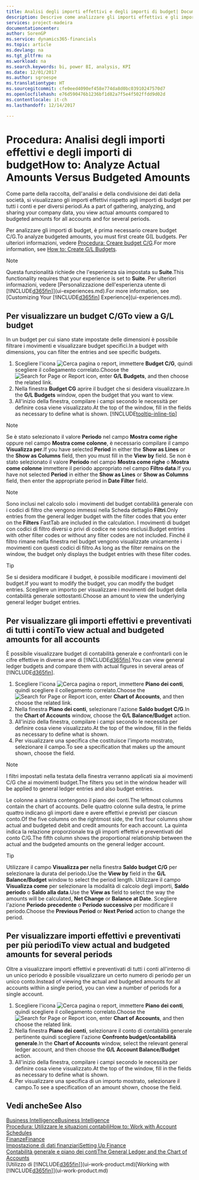 ```yaml
---
title: Analisi degli importi effettivi e degli importi di budget| Documenti Microsoft
description: Descrive come analizzare gli importi effettivi e gli importi di budget.
services: project-madeira
documentationcenter: 
author: SorenGP
ms.service: dynamics365-financials
ms.topic: article
ms.devlang: na
ms.tgt_pltfrm: na
ms.workload: na
ms.search.keywords: bi, power BI, analysis, KPI
ms.date: 12/01/2017
ms.author: sgroespe
ms.translationtype: HT
ms.sourcegitcommit: cfe0eed4090ef458e774da8d0bc03910247570d7
ms.openlocfilehash: e76d590476b1236bf1d82a7f5e4f502ffdd9d02d
ms.contentlocale: it-ch
ms.lasthandoff: 12/14/2017

---
```

# <a name="how-to-analyze-actual-amounts-versus-budgeted-amounts"></a><span data-ttu-id="97056-103">Procedura: Analisi degli importi effettivi e degli importi di budget</span><span class="sxs-lookup"><span data-stu-id="97056-103">How to: Analyze Actual Amounts Versus Budgeted Amounts</span></span>
<span data-ttu-id="97056-104">Come parte della raccolta, dell'analisi e della condivisione dei dati della società, si visualizzano gli importi effettivi rispetto agli importi di budget per tutti i conti e per diversi periodi.</span><span class="sxs-lookup"><span data-stu-id="97056-104">As a part of gathering, analyzing, and sharing your company data, you view actual amounts compared to budgeted amounts for all accounts and for several periods.</span></span>

<span data-ttu-id="97056-105">Per analizzare gli importi di budget, è prima necessario creare budget C/G.</span><span class="sxs-lookup"><span data-stu-id="97056-105">To analyze budgeted amounts, you must first create G(L budgets.</span></span> <span data-ttu-id="97056-106">Per ulteriori informazioni, vedere [Procedura: Creare budget C/G](finance-how-create-budgets.md).</span><span class="sxs-lookup"><span data-stu-id="97056-106">For more information, see [How to: Create G/L Budgets](finance-how-create-budgets.md).</span></span>

> [!NOTE]  
>   <span data-ttu-id="97056-107">Questa funzionalità richiede che l'esperienza sia impostata su **Suite**.</span><span class="sxs-lookup"><span data-stu-id="97056-107">This functionality requires that your experience is set to **Suite**.</span></span> <span data-ttu-id="97056-108">Per ulteriori informazioni, vedere [Personalizzazione dell'esperienza utente di [!INCLUDE[d365fin](includes/d365fin_md.md)]](ui-experiences.md).</span><span class="sxs-lookup"><span data-stu-id="97056-108">For more information, see [Customizing Your [!INCLUDE[d365fin](includes/d365fin_md.md)] Experience](ui-experiences.md).</span></span>

## <a name="to-view-a-gl-budget"></a><span data-ttu-id="97056-109">Per visualizzare un budget C/G</span><span class="sxs-lookup"><span data-stu-id="97056-109">To view a G/L budget</span></span>
<span data-ttu-id="97056-110">In un budget per cui siano state impostate delle dimensioni è possibile filtrare i movimenti e visualizzare budget specifici.</span><span class="sxs-lookup"><span data-stu-id="97056-110">In a budget with dimensions, you can filter the entries and see specific budgets.</span></span>

1. <span data-ttu-id="97056-111">Scegliere l'icona ![Cerca pagina o report](media/ui-search/search_small.png "icona Cerca pagina o report"), immettere **Budget C/G**, quindi scegliere il collegamento correlato.</span><span class="sxs-lookup"><span data-stu-id="97056-111">Choose the ![Search for Page or Report](media/ui-search/search_small.png "Search for Page or Report icon") icon, enter **G/L Budgets**, and then choose the related link.</span></span>
2. <span data-ttu-id="97056-112">Nella finestra **Budget CG** aprire il budget che si desidera visualizzare.</span><span class="sxs-lookup"><span data-stu-id="97056-112">In the **G/L Budgets** window, open the budget that you want to view.</span></span>  
3. <span data-ttu-id="97056-113">All'inizio della finestra, compilare i campi secondo le necessità per definire cosa viene visualizzato.</span><span class="sxs-lookup"><span data-stu-id="97056-113">At the top of the window, fill in the fields as necessary to define what is shown.</span></span> [!INCLUDE[tooltip-inline-tip](includes/tooltip-inline-tip_md.md)]

> [!NOTE]  
>   <span data-ttu-id="97056-114">Se è stato selezionato il valore **Periodo** nel campo **Mostra come righe** oppure nel campo **Mostra come colonne**, è necessario compilare il campo **Visualizza per**.</span><span class="sxs-lookup"><span data-stu-id="97056-114">If you have selected **Period** in either the **Show as Lines** or the **Show as Columns** field, then you must fill in the **View by** field.</span></span> <span data-ttu-id="97056-115">Se non è stato selezionato il valore **Periodo** nel campo **Mostra come righe** o **Mostra come colonne** immettere il periodo appropriato nel campo **Filtro data**.</span><span class="sxs-lookup"><span data-stu-id="97056-115">If you have not selected **Period** in either the **Show as Lines** or **Show as Columns** field, then enter the appropriate period in **Date Filter** field.</span></span>  

> [!NOTE]  
>   <span data-ttu-id="97056-116">Sono inclusi nel calcolo solo i movimenti del budget contabilità generale con i codici di filtro che vengono immessi nella Scheda dettaglio **Filtri**.</span><span class="sxs-lookup"><span data-stu-id="97056-116">Only entries from the general ledger budget with the filter codes that you enter on the **Filters** FastTab are included in the calculation.</span></span> <span data-ttu-id="97056-117">I movimenti di budget con codici di filtro diversi o privi di codice ne sono esclusi.</span><span class="sxs-lookup"><span data-stu-id="97056-117">Budget entries with other filter codes or without any filter codes are not included.</span></span> <span data-ttu-id="97056-118">Finché il filtro rimane nella finestra nel budget vengono visualizzate unicamente i movimenti con questi codici di filtro.</span><span class="sxs-lookup"><span data-stu-id="97056-118">As long as the filter remains on the window, the budget only displays the budget entries with these filter codes.</span></span>  

> [!TIP]  
>   <span data-ttu-id="97056-119">Se si desidera modificare il budget, è possibile modificare i movimenti del budget.</span><span class="sxs-lookup"><span data-stu-id="97056-119">If you want to modify the budget, you can modify the budget entries.</span></span> <span data-ttu-id="97056-120">Scegliere un importo per visualizzare i movimenti del budget della contabilità generale sottostanti.</span><span class="sxs-lookup"><span data-stu-id="97056-120">Choose an amount to view the underlying general ledger budget entries.</span></span>

## <a name="to-view-actual-and-budgeted-amounts-for-all-accounts"></a><span data-ttu-id="97056-121">Per visualizzare gli importi effettivi e preventivati di tutti i conti</span><span class="sxs-lookup"><span data-stu-id="97056-121">To view actual and budgeted amounts for all accounts</span></span>  
<span data-ttu-id="97056-122">È possibile visualizzare budget di contabilità generale e confrontarli con le cifre effettive in diverse aree di [!INCLUDE[d365fin](includes/d365fin_md.md)].</span><span class="sxs-lookup"><span data-stu-id="97056-122">You can view general ledger budgets and compare them with actual figures in several areas of [!INCLUDE[d365fin](includes/d365fin_md.md)].</span></span>

1. <span data-ttu-id="97056-123">Scegliere l'icona ![Cerca pagina o report](media/ui-search/search_small.png "icona Cerca pagina o report"), immettere **Piano dei conti**, quindi scegliere il collegamento correlato.</span><span class="sxs-lookup"><span data-stu-id="97056-123">Choose the ![Search for Page or Report](media/ui-search/search_small.png "Search for Page or Report icon") icon, enter **Chart of Accounts**, and then choose the related link.</span></span>  
2. <span data-ttu-id="97056-124">Nella finestra **Piano dei conti**, selezionare l'azione **Saldo budget C/G**.</span><span class="sxs-lookup"><span data-stu-id="97056-124">In the **Chart of Accounts** window, choose the **G/L Balance/Budget** action.</span></span>
3. <span data-ttu-id="97056-125">All'inizio della finestra, compilare i campi secondo le necessità per definire cosa viene visualizzato.</span><span class="sxs-lookup"><span data-stu-id="97056-125">At the top of the window, fill in the fields as necessary to define what is shown.</span></span>  
4. <span data-ttu-id="97056-126">Per visualizzare una specifica che costituisce l'importo mostrato, selezionare il campo.</span><span class="sxs-lookup"><span data-stu-id="97056-126">To see a specification that makes up the amount shown, choose the field.</span></span>  

> [!NOTE]  
>   <span data-ttu-id="97056-127">I filtri impostati nella testata della finestra verranno applicati sia ai movimenti C/G che ai movimenti budget.</span><span class="sxs-lookup"><span data-stu-id="97056-127">The filters you set in the window header will be applied to general ledger entries and also budget entries.</span></span>

<span data-ttu-id="97056-128">Le colonne a sinistra contengono il piano dei conti.</span><span class="sxs-lookup"><span data-stu-id="97056-128">The leftmost columns contain the chart of accounts.</span></span> <span data-ttu-id="97056-129">Delle quattro colonne sulla destra, le prime quattro indicano gli importi dare e avere effettivi e previsti per ciascun conto.</span><span class="sxs-lookup"><span data-stu-id="97056-129">Of the five columns on the rightmost side, the first four columns show actual and budgeted debit and credit amounts for each account.</span></span> <span data-ttu-id="97056-130">La quinta indica la relazione proporzionale tra gli importi effettivi e preventivati del conto C/G.</span><span class="sxs-lookup"><span data-stu-id="97056-130">The fifth column shows the proportional relationship between the actual and the budgeted amounts on the general ledger account.</span></span>  

> [!TIP]  
>   <span data-ttu-id="97056-131">Utilizzare il campo **Visualizza per** nella finestra **Saldo budget C/G** per selezionare la durata del periodo.</span><span class="sxs-lookup"><span data-stu-id="97056-131">Use the **View by** field in the **G/L Balance/Budget** window to select the period length.</span></span> <span data-ttu-id="97056-132">Utilizzare il campo **Visualizza come** per selezionare la modalità di calcolo degli importi, **Saldo periodo** o **Saldo alla data**.</span><span class="sxs-lookup"><span data-stu-id="97056-132">Use the **View as** field to select the way the amounts will be calculated, **Net Change** or **Balance at Date**.</span></span> <span data-ttu-id="97056-133">Scegliere l'azione **Periodo precedente** o **Periodo successivo** per modificare il periodo.</span><span class="sxs-lookup"><span data-stu-id="97056-133">Choose the **Previous Period** or **Next Period** action to change the period.</span></span>  

## <a name="to-view-actual-and-budgeted-amounts-for-several-periods"></a><span data-ttu-id="97056-134">Per visualizzare importi effettivi e preventivati per più periodi</span><span class="sxs-lookup"><span data-stu-id="97056-134">To view actual and budgeted amounts for several periods</span></span>  
<span data-ttu-id="97056-135">Oltre a visualizzare importi effettivi e preventivati di tutti i conti all'interno di un unico periodo è possibile visualizzare un certo numero di periodo per un unico conto.</span><span class="sxs-lookup"><span data-stu-id="97056-135">Instead of viewing the actual and budgeted amounts for all accounts within a single period, you can view a number of periods for a single account.</span></span>  

1. <span data-ttu-id="97056-136">Scegliere l'icona ![Cerca pagina o report](media/ui-search/search_small.png "icona Cerca pagina o report"), immettere **Piano dei conti**, quindi scegliere il collegamento correlato.</span><span class="sxs-lookup"><span data-stu-id="97056-136">Choose the ![Search for Page or Report](media/ui-search/search_small.png "Search for Page or Report icon") icon, enter **Chart of Accounts**, and then choose the related link.</span></span>  
2. <span data-ttu-id="97056-137">Nella finestra **Piano dei conti**, selezionare il conto di contabilità generale pertinente quindi scegliere l'azione **Confronto budget/contabilità generale**.</span><span class="sxs-lookup"><span data-stu-id="97056-137">In the **Chart of Accounts** window, select the relevant general ledger account, and then choose the **G/L Account Balance/Budget** action.</span></span>  
3. <span data-ttu-id="97056-138">All'inizio della finestra, compilare i campi secondo le necessità per definire cosa viene visualizzato.</span><span class="sxs-lookup"><span data-stu-id="97056-138">At the top of the window, fill in the fields as necessary to define what is shown.</span></span>   
4. <span data-ttu-id="97056-139">Per visualizzare una specifica di un importo mostrato, selezionare il campo.</span><span class="sxs-lookup"><span data-stu-id="97056-139">To see a specification of an amount shown, choose the field.</span></span>  

## <a name="see-also"></a><span data-ttu-id="97056-140">Vedi anche</span><span class="sxs-lookup"><span data-stu-id="97056-140">See Also</span></span>
[<span data-ttu-id="97056-141">Business Intelligence</span><span class="sxs-lookup"><span data-stu-id="97056-141">Business Intelligence</span></span>](bi.md)  
[<span data-ttu-id="97056-142">Procedura: Utilizzare le situazioni contabili</span><span class="sxs-lookup"><span data-stu-id="97056-142">How to: Work with Account Schedules</span></span>](bi-how-work-account-schedule.md)  
[<span data-ttu-id="97056-143">Finanze</span><span class="sxs-lookup"><span data-stu-id="97056-143">Finance</span></span>](finance.md)  
[<span data-ttu-id="97056-144">Impostazione di dati finanziari</span><span class="sxs-lookup"><span data-stu-id="97056-144">Setting Up Finance</span></span>](finance-setup-finance.md)  
[<span data-ttu-id="97056-145">Contabilità generale e piano dei conti</span><span class="sxs-lookup"><span data-stu-id="97056-145">The General Ledger and the Chart of Accounts</span></span>](finance-general-ledger.md)  
<span data-ttu-id="97056-146">[Utilizzo di [!INCLUDE[d365fin](includes/d365fin_md.md)]](ui-work-product.md)</span><span class="sxs-lookup"><span data-stu-id="97056-146">[Working with [!INCLUDE[d365fin](includes/d365fin_md.md)]](ui-work-product.md)</span></span>  

